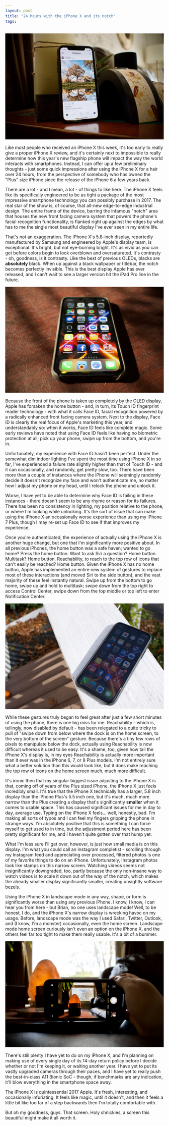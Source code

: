 ```yaml
---
layout: post
title: "24 hours with the iPhone X and its notch"
tags:
---
```

![The new iPhone X](/images/iphonex/2.jpg)

Like most people who received an iPhone X this week, it's too early to really give a proper iPhone X review, and it's certainly next to impossible to really determine how this year's new flagship phone will impact the way the world interacts with smartphones. Instead, I can offer up a few preliminary thoughts - just some quick impressions after using the iPhone X for a hair over 24 hours, from the perspective of somebody who has owned the "Plus" size iPhone since the release of the iPhone 6 a few years back.

There are a lot - and I mean, a lot - of things to like here. The iPhone X feels like its specifically engineered to be as tight a package of the most impressive smartphone technology you can possibly purchase in 2017. The real star of the show is, of course, that all-new edge-to-edge industrial design. The entire frame of the device, barring the infamous "notch" area that houses the new front facing camera system that powers the phone's facial recognition functionality, is flanked right up against the edges by what has to me the single most beautiful display I've ever seen in my entire life.

That's not an exaggeration. The iPhone X's 5.8-inch display, reportedly manufactured by Samsung and engineered by Apple's display team, is exceptional. It's bright, but not eye-burning bright. It's as vivid as you can get before colors begin to look overblown and oversaturated. It's contrasty - oh, goodness, is it contrasty. Like the best of previous OLEDs, blacks are **absolutely** black. When up against a black wallpaper or titlebar, the notch becomes perfectly invisible. This is the best display Apple has ever released, and I can't wait to see a larger version hit the iPad Pro line in the future.

![The new iPhone X's screen is beautiful](/images/iphonex/1.jpg)

Because the front of the phone is taken up completely by the OLED display, Apple has forsaken the home button - and, in turn, its Touch ID fingerprint reader technology - with what it calls Face ID, facial recognition powered by a radically enhanced front facing camera system. Next to the display, Face ID is clearly the real focus of Apple's marketing this year, and understandably so: when it works, Face ID feels like complete magic. Some early reviews have noted that using Face ID feels like having no biometric protection at all; pick up your phone, swipe up from the bottom, and you're in.

Unfortunately, my experience with Face ID hasn't been perfect. Under the somewhat dim indoor lighting I've spent the most time using iPhone X in so far, I've experienced a failure rate slightly higher than that of Touch ID - and it can occasionally, and randomly, get pretty slow, too. There have been more than a couple of instances where the iPhone will seemingly randomly decide it doesn't recognize my face and won't authenticate me, no matter how I adjust my phone or my head, until I relock the phone and unlock it.

Worse, I have yet to be able to determine why Face ID is failing in these instances - there doesn't seem to be any rhyme or reason for its failures. There has been no consistency in lighting, my position relative to the phone, or where I'm looking while unlocking. It's the sort of issue that can make using the iPhone X an occasionally worse experience than using my iPhone 7 Plus, though I may re-set up Face ID to see if that improves my experience.

Once you're authenticated, the experience of actually using the iPhone X is another huge change, but one that I'm significantly more positive about. In all previous iPhones, the home button was a safe haven; wanted to go home? Press the home button. Want to ask Siri a question? Home button. Multitask? Home button. Reachability, to reach to the top row of icons that can't easily be reached? Home button. Given the iPhone X has no home button, Apple has implemented an entire new system of gestures to replace most of these interactions (and moved Siri to the side button), and the vast majority of these feel instantly natural. Swipe up from the bottom to go home, swipe up and hold to multitask; swipe down from the top right to access Control Center, swipe down from the top middle or top left to enter Notification Center.

![There is no home button on the iPhone X](/images/iphonex/5.jpg)

While these gestures truly began to feel great after just a few short minutes of using the phone, there is one big miss for me. Reachability - which is, tellingly, now disabled by default - has been relegated to a quite tricky to pull of "swipe down from below where the  dock is on the home screen, to the very bottom of the screen" gesture. Because there's a tiny few rows of pixels to manipulate below the dock, actually using Reachability is now  difficult whereas it used to be easy. It's a shame, too, given how tall the iPhone X's display is, in my eyes Reachability is actually more important than it ever was in the iPhone 6, 7, or 8 Plus models. I'm not entirely sure what a better solution than this would look like, but it does make reaching the top row of icons on the home screen much, much more difficult.

It's ironic then that my singular biggest issue adjusting to the iPhone X is that, coming off of years of the Plus sized iPhone, the iPhone X just feels incredibly small. It's true that the iPhone X technically has a larger, 5.8 inch display than the iPhone Plus's 5.5 inch one, but it's much, much more narrow than the Plus creating a display that's significantly **smaller** when it comes to usable space. This has caused significant issues for me in day to day, average use. Typing on the iPhone X feels... well, honestly, bad. I'm making all sorts of typos and I can feel my fingers gripping the phone in strange ways. I'm absolutely positive that this is something I can force myself to get used to in time, but the adjustment period here has been pretty significant for me, and I haven't quite gotten over that hump yet.

What I'm less sure I'll get over, however, is just how small media is on this display. I'm what you could call an Instagram completist - scrolling through my Instagram feed and appreciating over processed, filtered photos is one of my favorite things to do on an iPhone. Unfortunately, Instagram photos look like stamps on this narrow screen. Watching videos seems not insignificantly downgraded, too, partly because the only non-insane way to watch videos is to scale it down out of the way of the notch, which makes the already smaller display significantly smaller, creating unsightly software bezels.

Using the iPhone X in landscape mode in any way, shape, or form is significantly worse than using any previous iPhone. I know, I know, I can hear you from here - but Brian, no one uses landscape mode! Well, to be honest, I do, and the iPhone X's narrow display is wrecking havoc on my usage. Before, landscape mode was the way I used Safari, Twitter, Outlook, and (I know, I'm a monster) occasionally, even the home screen. Landscape mode home screen curiously isn't even an option on the iPhone X, and the others feel far too tight to make them really usable. It's a bit of a bummer.

![I'm excited to give the iPhone X's cameras a closer look](/images/iphonex/3.jpg)

There's still plenty I have yet to do on my iPhone X, and I'm planning on making use of every single day of its 14-day return policy before I decide whether or not I'm keeping it, or waiting another year. I have yet to put its vastly upgraded cameras through their paces, and I have yet to really push the best-in-class A11 Bionic SoC  - though, if benchmarks are any indication, it'll blow everything in the smartphone space away.

The iPhone X is quintessential 2017 Apple. It's fresh, interesting, and occasionally  infuriating. It feels like magic, until it doesn't, and then it feels a little bit like too far of a step backwards then I'm totally comfortable with.

But oh my goodness, guys. That screen. Holy shnickies, a screen this beautiful might make it all worth it.
